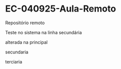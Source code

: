 # EC-040925-Aula-Remoto
Repositório remoto


Teste no sistema na linha secundária

alterada na principal

secundaria


terciaria
